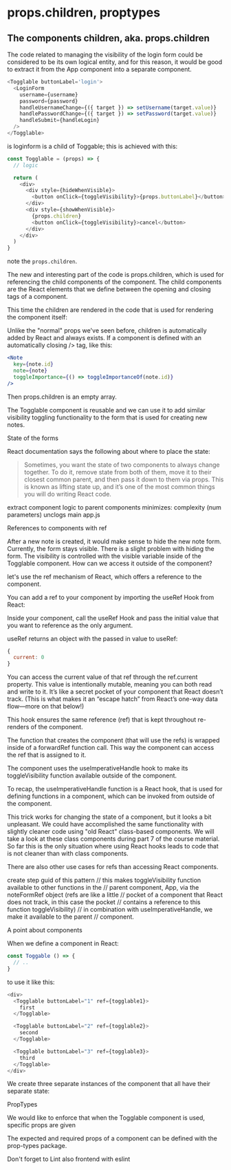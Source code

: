 # props.children, proptypes

## The components children, aka. props.children

The code related to managing the visibility of the login form could be considered to be its own logical entity, and for this reason, it would be good to extract it from the App component into a separate component.

```js
<Togglable buttonLabel='login'>
  <LoginForm
    username={username}
    password={password}
    handleUsernameChange={({ target }) => setUsername(target.value)}
    handlePasswordChange={({ target }) => setPassword(target.value)}
    handleSubmit={handleLogin}
  />
</Togglable>
```

is loginform is a child of Toggable; this is achieved with this:

```js
const Togglable = (props) => {
  // logic

  return (
    <div>
      <div style={hideWhenVisible}>
        <button onClick={toggleVisibility}>{props.buttonLabel}</button>
      </div>
      <div style={showWhenVisible}>
        {props.children}
        <button onClick={toggleVisibility}>cancel</button>
      </div>
    </div>
  )
}
```

note the `props.children`. 

The new and interesting part of the code is props.children, which is used for referencing the child components of the component. The child components are the React elements that we define between the opening and closing tags of a component.

This time the children are rendered in the code that is used for rendering the component itself:

Unlike the "normal" props we've seen before, children is automatically added by React and always exists. If a component is defined with an automatically closing /> tag, like this:

```jsx
<Note
  key={note.id}
  note={note}
  toggleImportance={() => toggleImportanceOf(note.id)}
/>
```

Then props.children is an empty array.

The Togglable component is reusable and we can use it to add similar visibility toggling functionality to the form that is used for creating new notes.

State of the forms

React documentation says the following about where to place the state:

> Sometimes, you want the state of two components to always change together. To do it, remove state from both of them, move it to their closest common parent, and then pass it down to them via props. This is known as lifting state up, and it’s one of the most common things you will do writing React code.

extract component logic to parent components 
minimizes: complexity (num parameters)
unclogs main app.js

References to components with ref

After a new note is created, it would make sense to hide the new note form. Currently, the form stays visible. There is a slight problem with hiding the form. The visibility is controlled with the visible variable inside of the Togglable component. How can we access it outside of the component?

 let's use the ref mechanism of React, which offers a reference to the component.

 You can add a ref to your component by importing the useRef Hook from React:

 Inside your component, call the useRef Hook and pass the initial value that you want to reference as the only argument. 

useRef returns an object with the passed in value to useRef:

```js
{
  current: 0
}
```

You can access the current value of that ref through the ref.current property. This value is intentionally mutable, meaning you can both read and write to it. It’s like a secret pocket of your component that React doesn’t track. (This is what makes it an “escape hatch” from React’s one-way data flow—more on that below!)

This hook ensures the same reference (ref) that is kept throughout re-renders of the component.

The function that creates the component (that will use the refs) is wrapped inside of a forwardRef function call. This way the component can access the ref that is assigned to it.

The component uses the useImperativeHandle hook to make its toggleVisibility function available outside of the component.

To recap, the useImperativeHandle function is a React hook, that is used for defining functions in a component, which can be invoked from outside of the component.

This trick works for changing the state of a component, but it looks a bit unpleasant. We could have accomplished the same functionality with slightly cleaner code using "old React" class-based components. We will take a look at these class components during part 7 of the course material. So far this is the only situation where using React hooks leads to code that is not cleaner than with class components.

There are also other use cases for refs than accessing React components.

create step guid of this pattern
  // this makes toggleVisibility function available to other functions in the
  // parent component, App, via the noteFormRef object (refs are like a little
  // pocket of a component that React does not track, in this case the pocket
  // contains a reference to this function toggleVisibility)
  // in combination with useImperativeHandle, we make it available to the parent
  // component.

A point about components

When we define a component in React:

```js
const Toggable () => {
  // ..
}
```

to use it like this:

```js
<div>
  <Togglable buttonLabel="1" ref={togglable1}>
    first
  </Togglable>

  <Togglable buttonLabel="2" ref={togglable2}>
    second
  </Togglable>

  <Togglable buttonLabel="3" ref={togglable3}>
    third
  </Togglable>
</div>
```

We create three separate instances of the component that all have their separate state:

PropTypes

We would like to enforce that when the Togglable component is used, specific props are given

The expected and required props of a component can be defined with the prop-types package. 

Don't forget to Lint also frontend with eslint



